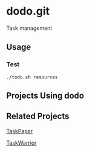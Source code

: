 # dodo.git

Task management

## Usage

### Test

```shell
./todo.sh resources
```

## Projects Using dodo

## Related Projects

[TaskPaper](https://www.taskpaper.com/)

[TaskWarrior](https://taskwarrior.org/)
